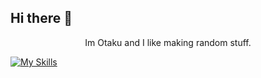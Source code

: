 ## Hi there 👋

<center><p>Im Otaku and I like making random stuff.</p></center>

[![My Skills](https://skillicons.dev/icons?i=js,html,css,nodejs,cs,discordjs,express,vscode,windows)](https://skillicons.dev)
